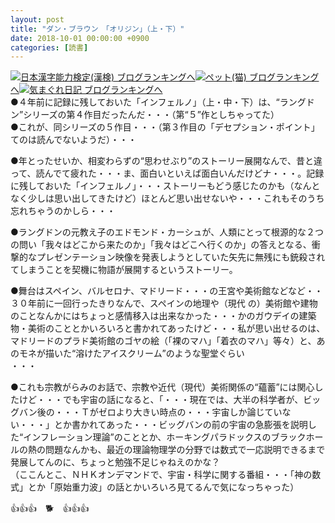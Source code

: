 ```yaml
---
layout: post
title: "ダン・ブラウン　「オリジン」（上・下）"
date: 2018-10-01 00:00:00 +0900
categories: [読書]
---
```


[![](/syuusyuu9701/assets/images/ダン・ブラウン-「オリジン」（上・下）-br_c_3028_1.gif)](http://blog.with2.net/link.php?1659096:3028 "日本漢字能力検定(漢検) ブログランキングへ")[日本漢字能力検定(漢検) ブログランキングへ](http://blog.with2.net/link.php?1659096:3028)[![](/syuusyuu9701/assets/images/ダン・ブラウン-「オリジン」（上・下）-br_c_1348_1.gif)](http://blog.with2.net/link.php?1659096:1348 "ペット(猫) ブログランキングへ")[ペット(猫) ブログランキングへ](http://blog.with2.net/link.php?1659096:1348)[![](/syuusyuu9701/assets/images/ダン・ブラウン-「オリジン」（上・下）-br_c_9257_1.gif)](http://blog.with2.net/link.php?1659096:9257 "気まぐれ日記 ブログランキングへ")[気まぐれ日記 ブログランキングへ](http://blog.with2.net/link.php?1659096:9257)  
●４年前に記録に残しておいた「インフェルノ」（上・中・下）は、“ラングドン”シリーズの第４作目だったんだ・・・（第“５”作としちゃってた）  
●これが、同シリーズの５作目・・・（第３作目の「デセプション・ポイント」てのは読んでないようだ）・・・  
  
●年とったせいか、相変わらずの“思わせぶり”のストーリー展開なんで、昔と違って、読んでて疲れた・・・ま、面白いといえば面白いんだけどナ・・・。記録に残しておいた「インフェルノ」・・・ストーリーもどう感じたのかも（なんとなく少しは思い出してきたけど）ほとんど思い出せないや・・・これもそのうち忘れちゃうのかしら・・・  
  
●ラングドンの元教え子のエドモンド・カーシュが、人類にとって根源的な２つの問い「我々はどこから来たのか」「我々はどこへ行くのか」の答えとなる、衝撃的なプレゼンテーション映像を発表しようとしていた矢先に無残にも銃殺されてしまうことを契機に物語が展開するというストーリー。  
  
●舞台はスペイン、バルセロナ、マドリード・・・の王宮や美術館などなど・・３０年前に一回行ったきりなんで、スペインの地理や（現代 の）美術館や建物のことなんかにはちょっと感情移入は出来なかった・・・かのガウデイの建築物・美術のこととかいろいろと書かれてあったけど・・・私が思い出せるのは、マドリードのプラド美術館のゴヤの絵（「裸のマハ」「着衣のマハ」等々）と、あのモネが描いた“溶けたアイスクリーム”のような聖堂ぐらい  
・・・  
  
●これも宗教がらみのお話で、宗教や近代（現代）美術関係の“蘊蓄”には関心したけど・・・でも宇宙の話になると、「・・・現在では、大半の科学者が、ビッグバン後の・・・Ｔがゼロより大きい時点の・・・宇宙しか論じていない・・・」とか書かれてあった・・・ビッグバンの前の宇宙の急膨張を説明した“インフレーション理論”のこととか、ホーキングパラドックスのブラックホールの熱の問題なんかも、最近の理論物理学の分野では数式で一応説明できるまで発展してんのに、ちょっと勉強不足じゃねえのかな？  
（ここんとこ、ＮＨＫオンデマンドで、宇宙・科学に関する番組・・・「神の数式」とか「原始重力波」の話とかいろいろ見てるんで気になっちゃった）  
  
👍👍👍　🐕　👍👍👍